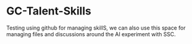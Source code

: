 # GC-Talent-Skills
Testing using github for managing skillS, we can also use this space for managing files and discussions around the AI experiment with SSC. 
